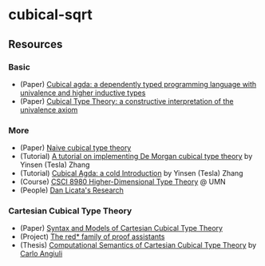 # cubical-sqrt

## Resources

### Basic

- (Paper) [Cubical agda: a dependently typed programming language with univalence and higher inductive types](https://dl.acm.org/doi/10.1145/3341691)
- (Paper) [Cubical Type Theory: a constructive interpretation of the univalence axiom](https://arxiv.org/pdf/1611.02108.pdf)

### More

- (Paper) [Naive cubical type theory](https://arxiv.org/pdf/1911.05844.pdf)
- (Tutorial) [A tutorial on implementing De Morgan cubical type theory](https://arxiv.org/pdf/2210.08232.pdf) by Yinsen (Tesla) Zhang
- (Tutorial) [Cubical Agda: a cold Introduction](https://nextjournal.com/agdacubicold/intro) by Yinsen (Tesla) Zhang
- (Course) [CSCI 8980 Higher-Dimensional Type Theory](https://favonia.org/courses/hdtt2020/) @ UMN
- (People) [Dan Licata's Research](https://dlicata.wescreates.wesleyan.edu/pubs.html)

### Cartesian Cubical Type Theory

- (Paper) [Syntax and Models of Cartesian Cubical Type Theory](https://github.com/dlicata335/cart-cube/blob/master/cart-cube.pdf)
- (Project) [The red* family of proof assistants](https://redprl.org/)
- (Thesis) [Computational Semantics of Cartesian Cubical Type Theory](https://www.cs.cmu.edu/~cangiuli/thesis/thesis.pdf) by [Carlo Angiuli](http://www.cs.cmu.edu/~cangiuli/)

